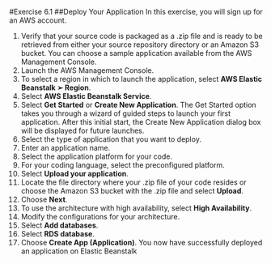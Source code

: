 #Exercise 6.1
##Deploy Your Application
In this exercise, you will sign up for an AWS account.
1. Verify that your source code is packaged as a .zip file and is ready to be retrieved
from either your source repository directory or an Amazon S3 bucket.
You can choose a sample application available from the AWS Management Console.
2. Launch the AWS Management Console.
3. To select a region in which to launch the application, select **AWS Elastic Beanstalk ➢ Region**.
4. Select **AWS Elastic Beanstalk Service**.
5. Select **Get Started** or **Create New Application**. The Get Started option takes you
through a wizard of guided steps to launch your first application. After this initial
start, the Create New Application dialog box will be displayed for future launches.
6. Select the type of application that you want to deploy.
7. Enter an application name.
8. Select the application platform for your code.
9. For your coding language, select the preconfigured platform.
10. Select **Upload your application**.
11. Locate the file directory where your .zip file of your code resides or choose the Amazon S3 bucket with the .zip file and select **Upload**.
12. Choose **Next**.
13. To use the architecture with high availability, select **High Availability**.
14. Modify the configurations for your architecture.
15. Select **Add databases**.
16. Select **RDS database**.
17. Choose **Create App (Application)**.
You now have successfully deployed an application on Elastic Beanstalk
